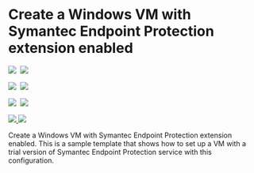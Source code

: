 # Create a Windows VM with Symantec Endpoint Protection extension enabled

<IMG SRC="https://azbotstorage.blob.core.windows.net/badges/symantec-extension-windows-vm/PublicLastTestDate.svg" />&nbsp;
<IMG SRC="https://azbotstorage.blob.core.windows.net/badges/symantec-extension-windows-vm/PublicDeployment.svg" />&nbsp;

<IMG SRC="https://azbotstorage.blob.core.windows.net/badges/symantec-extension-windows-vm/FairfaxLastTestDate.svg" />&nbsp;
<IMG SRC="https://azbotstorage.blob.core.windows.net/badges/symantec-extension-windows-vm/FairfaxDeployment.svg" />&nbsp;

<IMG SRC="https://azbotstorage.blob.core.windows.net/badges/symantec-extension-windows-vm/BestPracticeResult.svg" />&nbsp;
<IMG SRC="https://azbotstorage.blob.core.windows.net/badges/symantec-extension-windows-vm/CredScanResult.svg" />&nbsp;

<a href="https://portal.azure.com/#create/Microsoft.Template/uri/https%3A%2F%2Fraw.githubusercontent.com%2FAzure%2Fazure-quickstart-templates%2Fmaster%2Fsymantec-extension-windows-vm%2Fazuredeploy.json" target="_blank">
    <img src="http://azuredeploy.net/deploybutton.png"/>
</a>
<a href="http://armviz.io/#/?load=https%3A%2F%2Fraw.githubusercontent.com%2FAzure%2Fazure-quickstart-templates%2Fmaster%2Fsymantec-extension-windows-vm%2Fazuredeploy.json" target="_blank">
    <img src="http://armviz.io/visualizebutton.png"/>
</a>

Create a Windows VM with Symantec Endpoint Protection extension enabled. This is a sample template that shows how to set up a VM with a trial version of Symantec Endpoint Protection service with this configuration.
